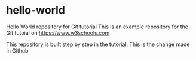# hello-world
Hello World repository for Git tutorial
This is an example repository for the Git tutoial on https://www.w3schools.com

This repository is built step by step in the tutorial.
This is the change made in Github

